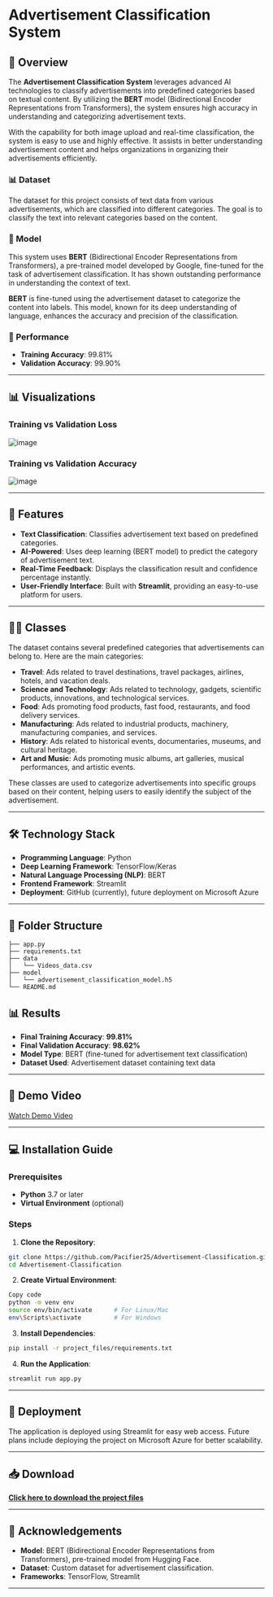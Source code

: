 # Advertisement Classification System

## 🌟 Overview

The **Advertisement Classification System** leverages advanced AI technologies to classify advertisements into predefined categories based on textual content. By utilizing the **BERT** model (Bidirectional Encoder Representations from Transformers), the system ensures high accuracy in understanding and categorizing advertisement texts. 

With the capability for both image upload and real-time classification, the system is easy to use and highly effective. It assists in better understanding advertisement content and helps organizations in organizing their advertisements efficiently.

### 📊 Dataset

The dataset for this project consists of text data from various advertisements, which are classified into different categories. The goal is to classify the text into relevant categories based on the content.

### 🧠 Model

This system uses **BERT** (Bidirectional Encoder Representations from Transformers), a pre-trained model developed by Google, fine-tuned for the task of advertisement classification. It has shown outstanding performance in understanding the context of text.

**BERT** is fine-tuned using the advertisement dataset to categorize the content into labels. This model, known for its deep understanding of language, enhances the accuracy and precision of the classification.

### 🏅 Performance

- **Training Accuracy**: 99.81%
- **Validation Accuracy**: 99.90%

---

## 📊 Visualizations

### **Training vs Validation Loss**
![image](https://github.com/user-attachments/assets/b2893b0b-f4a0-4896-bdfb-339abfdb1ced)


### **Training vs Validation Accuracy**
![image](https://github.com/user-attachments/assets/6d2c1db0-3d83-47bb-a601-b1429f4d3fcb)


---

## 🎯 Features

- **Text Classification**: Classifies advertisement text based on predefined categories.
- **AI-Powered**: Uses deep learning (BERT model) to predict the category of advertisement text.
- **Real-Time Feedback**: Displays the classification result and confidence percentage instantly.
- **User-Friendly Interface**: Built with **Streamlit**, providing an easy-to-use platform for users.

---

## 🧑‍🏫 Classes

The dataset contains several predefined categories that advertisements can belong to. Here are the main categories:

- **Travel**: Ads related to travel destinations, travel packages, airlines, hotels, and vacation deals.
- **Science and Technology**: Ads related to technology, gadgets, scientific products, innovations, and technological services.
- **Food**: Ads promoting food products, fast food, restaurants, and food delivery services.
- **Manufacturing**: Ads related to industrial products, machinery, manufacturing companies, and services.
- **History**: Ads related to historical events, documentaries, museums, and cultural heritage.
- **Art and Music**: Ads promoting music albums, art galleries, musical performances, and artistic events.

These classes are used to categorize advertisements into specific groups based on their content, helping users to easily identify the subject of the advertisement.

---

## 🛠️ Technology Stack

- **Programming Language**: Python  
- **Deep Learning Framework**: TensorFlow/Keras  
- **Natural Language Processing (NLP)**: BERT  
- **Frontend Framework**: Streamlit  
- **Deployment**: GitHub (currently), future deployment on Microsoft Azure

---

## 📂 Folder Structure
```
├── app.py 
├── requirements.txt 
├── data
│   └── Videos_data.csv
├── model
│   └── advertisement_classification_model.h5
└── README.md
```

## 📊 Results

- **Final Training Accuracy**: **99.81%**  
- **Final Validation Accuracy**: **98.62%**  
- **Model Type**: BERT (fine-tuned for advertisement text classification)  
- **Dataset Used**: Advertisement dataset containing text data

---

## 🎥 Demo Video
[Watch Demo Video](https://drive.google.com/file/d/1XBXA0wtbkkW88lU5drZ4z9-CepL-8ccW/view?usp=sharing)

---

## 💻 Installation Guide

### Prerequisites
- **Python** 3.7 or later  
- **Virtual Environment** (optional)

### Steps
1. **Clone the Repository**:
```bash
git clone https://github.com/Pacifier25/Advertisement-Classification.git
cd Advertisement-Classification

```
2. **Create Virtual Environment**:
```bash
Copy code
python -m venv env
source env/bin/activate      # For Linux/Mac
env\Scripts\activate         # For Windows
```

3. **Install Dependencies**:
```bash
pip install -r project_files/requirements.txt
```

4. **Run the Application**:
```bash
streamlit run app.py
```
---

## 🚀 Deployment
The application is deployed using Streamlit for easy web access. Future plans include deploying the project on Microsoft Azure for better scalability.

---

## 📥 Download
**[Click here to download the project files](https://github.com/Pacifier25/Waste-Classification-System/archive/refs/heads/main.zip)**

---
## 🙏 Acknowledgements
- **Model**: BERT (Bidirectional Encoder Representations from Transformers), pre-trained model from Hugging Face.
- **Dataset**: Custom dataset for advertisement classification.
- **Frameworks**: TensorFlow, Streamlit

---
